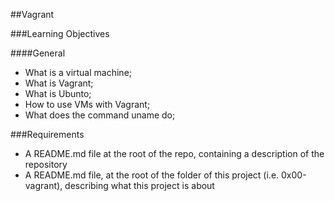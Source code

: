 ##Vagrant 

###Learning Objectives

####General

* What is a virtual machine;
* What is Vagrant;
* What is Ubunto;
* How to use VMs with Vagrant;
* What does the command uname do;

###Requirements 

- A README.md file at the root of the repo, containing a description of the repository
- A README.md file, at the root of the folder of this project (i.e. 0x00-vagrant), describing what this project is about

